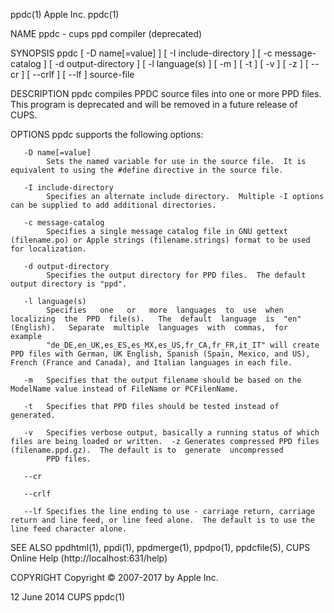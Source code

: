 ppdc(1)                                                                                           Apple Inc.                                                                                          ppdc(1)

NAME
       ppdc - cups ppd compiler (deprecated)

SYNOPSIS
       ppdc [ -D name[=value] ] [ -I include-directory ] [ -c message-catalog ] [ -d output-directory ] [ -l language(s) ] [ -m ] [ -t ] [ -v ] [ -z ] [ --cr ] [ --crlf ] [ --lf ] source-file

DESCRIPTION
       ppdc compiles PPDC source files into one or more PPD files.  This program is deprecated and will be removed in a future release of CUPS.

OPTIONS
       ppdc supports the following options:

       -D name[=value]
            Sets the named variable for use in the source file.  It is equivalent to using the #define directive in the source file.

       -I include-directory
            Specifies an alternate include directory.  Multiple -I options can be supplied to add additional directories.

       -c message-catalog
            Specifies a single message catalog file in GNU gettext (filename.po) or Apple strings (filename.strings) format to be used for localization.

       -d output-directory
            Specifies the output directory for PPD files.  The default output directory is "ppd".

       -l language(s)
            Specifies   one   or   more  languages  to  use  when  localizing  the  PPD  file(s).   The  default  language  is  "en"  (English).   Separate  multiple  languages  with  commas,  for  example
            "de_DE,en_UK,es_ES,es_MX,es_US,fr_CA,fr_FR,it_IT" will create PPD files with German, UK English, Spanish (Spain, Mexico, and US), French (France and Canada), and Italian languages in each file.

       -m   Specifies that the output filename should be based on the ModelName value instead of FileName or PCFilenName.

       -t   Specifies that PPD files should be tested instead of generated.

       -v   Specifies verbose output, basically a running status of which files are being loaded or written.  -z Generates compressed PPD files (filename.ppd.gz).  The default is to  generate  uncompressed
            PPD files.

       --cr

       --crlf

       --lf Specifies the line ending to use - carriage return, carriage return and line feed, or line feed alone.  The default is to use the line feed character alone.

SEE ALSO
       ppdhtml(1), ppdi(1), ppdmerge(1), ppdpo(1), ppdcfile(5), CUPS Online Help (http://localhost:631/help)

COPYRIGHT
       Copyright © 2007-2017 by Apple Inc.

12 June 2014                                                                                         CUPS                                                                                             ppdc(1)
